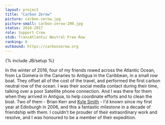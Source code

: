 ```yaml
---
layout: project
title: "Carbon Zerow"
picture: carbon-zerow.jpg
picture-small: carbon-zerow-200.jpg
status: 2016-2017
role: Support Crew
stub: TransAtlantic Neutral Free Row
ranking: 6
outbound: https://carbonzerow.org
---
```

{% include JB/setup %}

In the winter of 2016, four of my friends rowed across the Atlantic Ocean, from La Gomera in the Canaries to Antigua in the Caribbean, in a small row boat. They offset all of the cost of the travel, and performed the first carbon neutral row of the ocean. I was their social media contact during their time, talking over a poor Satellite phone connection. And I was there for them when they arrived in Antigua, to help coordinate efforts and to clean the boat. Two of them - Brian Kerr and [Kyle Smith](https://www.energymutual.com/) - I'd known since my first year at Edinburgh in 2006, and this a fantastic milestone in a decade of friendship with them. I couldn't be prouder of their extraordinary work and resolve, and I was honoured to be a member of their expedition.
